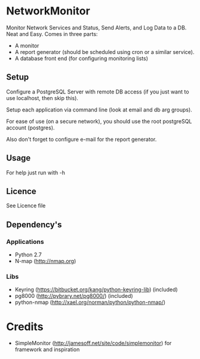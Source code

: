 # NetworkMonitor
Monitor Network Services and Status, Send Alerts, and Log Data to a DB. Neat and Easy.
Comes in three parts:

-   A monitor
-   A report generator (should be scheduled using cron or a similar service).
-   A database front end (for configuring monitoring lists)

## Setup
Configure a PostgreSQL Server with remote DB access (if you just want to use localhost, then skip this). 

Setup each application via command line (look at email and db arg groups).

For ease of use (on a secure network), you should use the root postgreSQL account (postgres).

Also don't forget to configure e-mail for the report generator.

## Usage
For help just run with -h

## Licence
See Licence file

## Dependency's
### Applications
-   Python 2.7
-   N-map (http://nmap.org)

### Libs
-   Keyring (https://bitbucket.org/kang/python-keyring-lib) (included)
-   pg8000 (http://pybrary.net/pg8000/) (included)
-   python-nmap (http://xael.org/norman/python/python-nmap/)

# Credits
-   SimpleMonitor (http://jamesoff.net/site/code/simplemonitor) for framework and inspiration